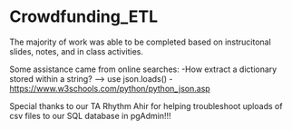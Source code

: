 # Crowdfunding_ETL

The majority of work was able to be completed based on instrucitonal slides, notes, and in class activities. 

Some assistance came from online searches:
-How extract a dictionary stored within a string? --> use json.loads() - https://www.w3schools.com/python/python_json.asp

Special thanks to our TA Rhythm Ahir for helping troubleshoot uploads of csv files to our SQL database in pgAdmin!!!